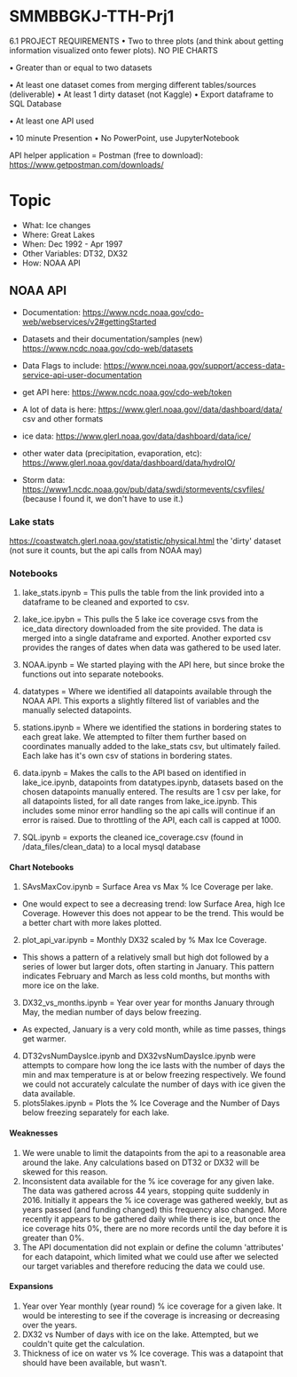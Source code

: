 # SMMBBGKJ-TTH-Prj1

6.1 PROJECT REQUIREMENTS
• Two to three plots (and think about getting information visualized onto fewer plots). NO PIE CHARTS
 
• Greater than or equal to two datasets
 
• At least one dataset comes from merging different tables/sources (deliverable)
• At least 1 dirty dataset (not Kaggle)
• Export dataframe to SQL Database
 
• At least one API used

• 10 minute Presention
• No PowerPoint, use JupyterNotebook

API helper application = Postman (free to download):
https://www.getpostman.com/downloads/

# Topic
* What: Ice changes
* Where: Great Lakes
* When: Dec 1992 - Apr 1997
* Other Variables: DT32, DX32
* How: NOAA API

## NOAA API 

* Documentation: https://www.ncdc.noaa.gov/cdo-web/webservices/v2#gettingStarted
* Datasets and their documentation/samples (new) https://www.ncdc.noaa.gov/cdo-web/datasets
* Data Flags to include: https://www.ncei.noaa.gov/support/access-data-service-api-user-documentation
* get API here: https://www.ncdc.noaa.gov/cdo-web/token

* A lot of data is here: https://www.glerl.noaa.gov//data/dashboard/data/
csv and other formats

* ice data: https://www.glerl.noaa.gov/data/dashboard/data/ice/

* other water data (precipitation, evaporation, etc): https://www.glerl.noaa.gov/data/dashboard/data/hydroIO/

* Storm data: https://www1.ncdc.noaa.gov/pub/data/swdi/stormevents/csvfiles/
(because I found it, we don't have to use it.)

### Lake stats
https://coastwatch.glerl.noaa.gov/statistic/physical.html
the 'dirty' dataset (not sure it counts, but the api calls from NOAA may)


### Notebooks
1. lake_stats.ipynb = This pulls the table from the link provided into a dataframe to be cleaned and exported to csv.
2. lake_ice.ipybn = This pulls the 5 lake ice coverage csvs from the ice_data directory downloaded from the site provided. The data is merged into a single dataframe and exported. Another exported csv provides the ranges of dates when data was gathered to be used later.
3. NOAA.ipynb = We started playing with the API here, but since broke the functions out into separate notebooks.
4. datatypes = Where we identified all datapoints available through the NOAA API. This exports a slightly filtered list of variables and the manually selected datapoints.
5. stations.ipynb = Where we identified the stations in bordering states to each great lake. We attempted to filter them further based on coordinates manually added to the lake_stats csv, but ultimately failed. Each lake has it's own csv of stations in bordering states.
6. data.ipynb = Makes the calls to the API based on identified in lake_ice.ipynb, datapoints from datatypes.ipynb, datasets based on the chosen datapoints manually entered. The results are 1 csv per lake, for all datapoints listed, for all date ranges from lake_ice.ipynb. This includes some minor error handling so the api calls will continue if an error is raised. Due to throttling of the API, each call is capped at 1000.

7. SQL.ipynb = exports the cleaned ice_coverage.csv (found in /data_files/clean_data) to a local mysql database

#### Chart Notebooks
1. SAvsMaxCov.ipynb = Surface Area vs Max % Ice Coverage per lake. 
* One would expect to see a decreasing trend: low Surface Area, high Ice Coverage. However this does not appear to be the trend. This would be a better chart with more lakes plotted.
2. plot_api_var.ipynb = Monthly DX32 scaled by % Max Ice Coverage. 
* This shows a pattern of a relatively small but high dot followed by a series of lower but larger dots, often starting in January. This pattern indicates February and March as less cold months, but months with more ice on the lake.
3. DX32_vs_months.ipynb = Year over year for months January through May, the median number of days below freezing.
* As expected, January is a very cold month, while as time passes, things get warmer.
4. DT32vsNumDaysIce.ipynb and DX32vsNumDaysIce.ipynb were attempts to compare how long the ice lasts with the number of days the min and max temperature is at or below freezing respectively. We found we could not accurately calculate the number of days with ice given the data available.
5. plots5lakes.ipynb = Plots the % Ice Coverage and the Number of Days below freezing separately for each lake.

#### Weaknesses
1. We were unable to limit the datapoints from the api to a reasonable area around the lake. Any calculations based on DT32 or DX32 will be skewed for this reason.
2. Inconsistent data available for the % ice coverage for any given lake. The data was gathered across 44 years, stopping quite suddenly in 2016. Initially it appears the % ice coverage was gathered weekly, but as years passed (and funding changed) this frequency also changed. More recently it appears to be gathered daily while there is ice, but once the ice coverage hits 0%, there are no more records until the day before it is greater than 0%.
3. The API documentation did not explain or define the column 'attributes' for each datapoint, which limited what we could use after we selected our target variables and therefore reducing the data we could use.

#### Expansions
1. Year over Year monthly (year round) % ice coverage for a given lake. It would be interesting to see if the coverage is increasing or decreasing over the years. 
2. DX32 vs Number of days with ice on the lake. Attempted, but we couldn't quite get the calculation.
3. Thickness of ice on water vs % Ice coverage. This was a datapoint that should have been available, but wasn't. 